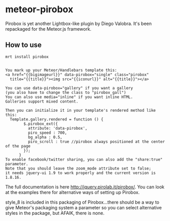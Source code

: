meteor-pirobox
========

Pirobox is yet another Lightbox-like plugin by Diego Valobra.
It's been repackaged for the Meteor.js framework.


How to use
----------

	mrt install pirobox
	
	
	You mark up your Meteor/Handlebars template this:
	<a href="{{bigimageurl}}" data-pirobox="single" class="pirobox" 
	  title="{{title}}"><img src="{{iconurl}}" alt="{{title}}"></a>
	
	You can use data-pirobox="gallery" if you want a gallery
	(you also have to change the class to "pirobox_gall")
	You can also use media="inline" if you want inline HTML.
	Galleries support mixed content.
	
	Then you can initialize it in your template's rendered method like this:
	  Template.gallery.rendered = function () {
            $.pirobox_ext({
              attribute: 'data-pirobox',
              piro_speed : 700,
              bg_alpha : 0.5,
              piro_scroll : true //pirobox always positioned at the center of the page
            });
          }
	To enable facebook/twitter sharing, you can also add the "share:true" parameter.
	Note that you should leave the zoom_mode attribute set to false;
	it needs jquery-ui 1.9 to work properly and the current version is 1.8.16.

The full documentation is here http://jquery.pirolab.it/pirobox/.  You can look at the examples there for alternative ways of setting up Pirobox.

style_8 is included in this packaging of Pirobox...there should be a way to give Meteor's packaging system a parameter so you can select alternative styles in the package, but AFAIK, there is none.
